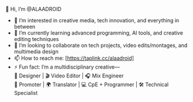 👋 Hi, I’m @ALAADROID

- 👀 I’m interested in creative media, tech innovation, and everything in between  
- 🌱 I’m currently learning advanced programming, AI tools, and creative editing techniques  
- 💞️ I’m looking to collaborate on tech projects, video edits/montages, and multimedia design  
- 📫 How to reach me: [https://taplink.cc/alaadroid]
- ⚡ Fun fact: I’m a multidisciplinary creative—  
  🎨 Designer | 🎬 Video Editor | 🎧 Mix Engineer  
  📣 Promoter | 🌍 Translator | 💻 CpE + Programmer | 🛠️ Technical Specialist

<!---
ALAADROID/ALAADROID is a ✨ special ✨ repository because its `README.md` (this file) appears on your GitHub profile.
You can click the Preview link to take a look at your changes.
--->

